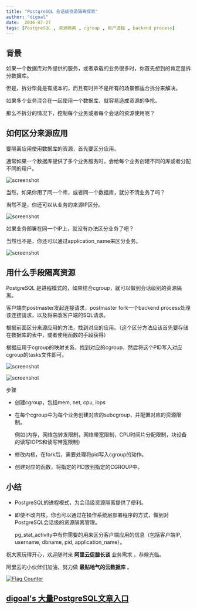 ```yaml
---
title: "PostgreSQL 会话级资源隔离探索"
author: "digoal"
date:  2016-07-27
tags: [PostgreSQL , 资源隔离 , cgroup , 用户进程 , backend process]
---
```

## 背景  
如果一个数据库对外提供的服务，或者承载的业务很多时，你首先想到的肯定是拆分数据库。      
    
但是，拆分毕竟是有成本的，而且有时并不是所有的场景都适合拆分来解决。      
    
如果多个业务混合在一起使用一个数据库，就容易造成资源的争抢。      
    
那么不拆分的情况下，控制每个业务或者每个会话的资源使用呢？      
    
## 如何区分来源应用  
要隔离应用使用数据库的资源，首先要区分应用。   
     
通常如果一个数据库提供了多个业务服务时，会给每个业务创建不同的库或者分配不同的用户。   
  
![screenshot](20160727_01_pic_001.png)  
    
当然，如果你用了同一个库，或者同一个数据库，就分不清业务了吗？      
  
当然不是，你还可以从业务的来源IP区分。      
  
![screenshot](20160727_01_pic_002.png)  
    
如果业务部署在同一个IP上，就没有办法区分业务了吧？     
  
当然也不是，你还可以通过application_name来区分业务。    
  
![screenshot](20160727_01_pic_003.png)  
    
## 用什么手段隔离资源  
PostgreSQL 是进程模式的，如果结合cgroup，就可以做到会话级别的资源隔离。    
    
客户端向postmaster发起连接请求，postmaster fork一个backend process处理该连接请求，以及将来改客户端的SQL请求。    
    
根据前面区分来源应用的方法，找到对应的应用。（这个区分方法应该首先要存储在数据库的表中，或者使用函数的手段获得）    
    
根据应用于cgroup的映射关系，找到对应的cgroup，然后将这个PID写入对应cgroup的tasks文件即可。    
  
![screenshot](20160727_01_pic_004.png)  
    
![screenshot](20160727_01_pic_005.png)    
    
步骤    
  
* 创建cgroup，包括mem, net, cpu, iops  
  
* 在每个cgroup中为每个业务创建对应的subcgroup，并配置对应的资源限制。    
  
  例如(内存，网络包转发限制，网络带宽限制，CPU时间片分配限制，块设备的读写IOPS和读写带宽限制)  
  
* 修改内核，在fork后，需要处理将pid写入cgroup的动作。    
  
* 创建对应的函数，将指定的PID放到指定的CGROUP中。    
    
## 小结  
* PostgreSQL的进程模式，为会话级资源隔离提供了便利。    
  
* 即使不改内核，你也可以通过在操作系统层部署程序的方式，做到对PostgreSQL会话级的资源隔离管理。    
  
  pg_stat_activity中有你需要的用来区分客户端应用的信息（包括客户端IP, username, dbname, pid, application_name）。      
    
祝大家玩得开心，欢迎随时来 **阿里云促膝长谈** 业务需求 ，恭候光临。    
    
阿里云的小伙伴们加油，努力做 **最贴地气的云数据库** 。    
                                                          
            
        
  
<a rel="nofollow" href="http://info.flagcounter.com/h9V1"  ><img src="http://s03.flagcounter.com/count/h9V1/bg_FFFFFF/txt_000000/border_CCCCCC/columns_2/maxflags_12/viewers_0/labels_0/pageviews_0/flags_0/"  alt="Flag Counter"  border="0"  ></a>  
  
  
  
  
  
  
## [digoal's 大量PostgreSQL文章入口](https://github.com/digoal/blog/blob/master/README.md "22709685feb7cab07d30f30387f0a9ae")
  
